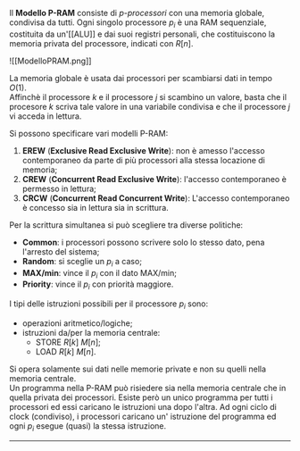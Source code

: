 Il **Modello P-RAM** consiste di _p-processori_ con una memoria globale, condivisa da tutti. Ogni singolo processore $p_i$ è una RAM sequenziale, costituita da un'[[ALU]] e dai suoi registri personali, che costituiscono la memoria privata del processore, indicati con $R[n]$.

![[ModelloPRAM.png]]

La memoria globale è usata dai processori per scambiarsi dati in tempo $O(1)$. <br />
Affinchè il processore $k$ e il processore $j$ si scambino un valore, basta che il procesore $k$ scriva tale valore in una variabile condivisa e che il processore $j$ vi acceda in lettura.

Si possono specificare vari modelli P-RAM:
1) **EREW** (**Exclusive Read Exclusive Write**): non è amesso l'accesso contemporaneo da parte di più processori alla stessa locazione di memoria;
2) **CREW** (**Concurrent Read Exclusive Write**): l'accesso contemporaneo è permesso in lettura;
3) **CRCW** (**Concurrent Read Concurrent Write**): L'accesso contemporaneo è concesso sia in lettura sia in scrittura.

Per la scrittura simultanea si può scegliere tra diverse politiche:
- **Common**: i processori possono scrivere solo lo stesso dato, pena l'arresto del sistema;
- **Random**: si sceglie un $p_{i}$ a caso;
- **MAX/min**: vince il $p_{i}$ con il dato MAX/min;
- **Priority**: vince il $p_{i}$ con priorità maggiore.

I tipi delle istruzioni possibili per il processore $p_{i}$ sono:
- operazioni aritmetico/logiche;
- istruzioni da/per la memoria centrale:
	- STORE $R[k]$ $M[n]$;
	- LOAD $R[k]$ $M[n]$.

Si opera solamente sui dati nelle memorie private e non su quelli nella memoria centrale.<br />
Un programma nella P-RAM può risiedere sia nella memoria centrale che in quella privata dei processori. Esiste però un unico programma per tutti i processori ed essi caricano le istruzioni una dopo l'altra.
Ad ogni ciclo di clock (condiviso), i processori caricano un' istruzione del programma ed ogni $p_{i}$ esegue (quasi) la stessa istruzione.

--------------------------------------------------------------